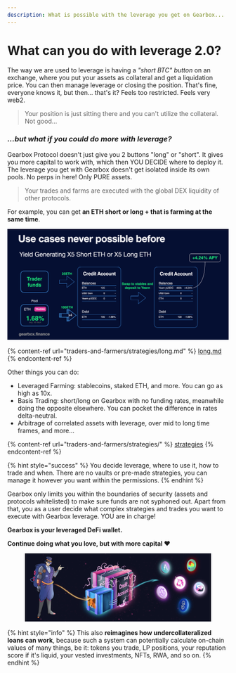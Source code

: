 ```yaml
---
description: What is possible with the leverage you get on Gearbox...
---
```


# What can you do with leverage 2.0?

The way we are used to leverage is having a _"short BTC" button_ on an exchange, where you put your assets as collateral and get a liquidation price. You can then manage leverage or closing the position. That's fine, everyone knows it, but then... that's it? Feels too restricted. Feels very web2.

> Your position is just sitting there and you can't utilize the collateral. Not good...

### _**...but what if you could do more with leverage?**_

Gearbox Protocol doesn't just give you 2 buttons "long" or "short". It gives you more capital to work with, which then YOU DECIDE where to deploy it. The leverage you get with Gearbox doesn't get isolated inside its own pools. No perps in here! Only PURE assets.

> Your trades and farms are executed with the global DEX liquidity of other protocols.

For example, you can get **an ETH short or long + that is farming at the same time**.

![You basically get a short which then makes you money yield farming, and the yield farming LP tokens you can potentially utilize for something else. The lego building blocks can all happen within Credit Accounts!](<.gitbook/assets/Screenshot 2021-10-19 at 00.41.47 (1).png>)

{% content-ref url="traders-and-farmers/strategies/long.md" %}
[long.md](traders-and-farmers/strategies/long.md)
{% endcontent-ref %}

Other things you can do:

* Leveraged Farming: stablecoins, staked ETH, and more. You can go as high as 10x.
* Basis Trading: short/long on Gearbox with no funding rates, meanwhile doing the opposite elsewhere. You can pocket the difference in rates delta-neutral.
* Arbitrage of correlated assets with leverage, over mid to long time frames, and more...

{% content-ref url="traders-and-farmers/strategies/" %}
[strategies](traders-and-farmers/strategies/)
{% endcontent-ref %}

{% hint style="success" %}
You decide leverage, where to use it, how to trade and when. There are no vaults or pre-made strategies, you can manage it however you want within the permissions.
{% endhint %}

Gearbox only limits you within the boundaries of security (assets and protocols whitelisted) to make sure funds are not syphoned out. Apart from that, you as a user decide what complex strategies and trades you want to execute with Gearbox leverage. YOU are in charge!

**Gearbox is your leveraged DeFi wallet.**

**Continue doing what you love, but with more capital ❤**

<figure><img src=".gitbook/assets/gearbox leveraged wallet (1).png" alt=""><figcaption></figcaption></figure>

{% hint style="info" %}
This also **reimagines how undercollateralized loans can work**, because such a system can potentially calculate on-chain values of many things, be it: tokens you trade, LP positions, your reputation score if it's liquid, your vested investments, NFTs, RWA, and so on.
{% endhint %}
